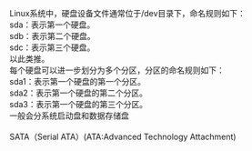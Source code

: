 Linux系统中，硬盘设备文件通常位于/dev目录下，命名规则如下：<br>
sda：表示第一个硬盘。<br>
sdb：表示第二个硬盘。<br>
sdc：表示第三个硬盘。<br>
以此类推。<br>
每个硬盘可以进一步划分为多个分区，分区的命名规则如下：<br>
sda1：表示第一个硬盘的第一个分区。<br>
sda2：表示第一个硬盘的第二个分区。<br>
sda3：表示第一个硬盘的第三个分区。<br>
一般会分系统启动盘和数据存储盘<br>
<br>
SATA（Serial ATA）(ATA:Advanced Technology Attachment)
